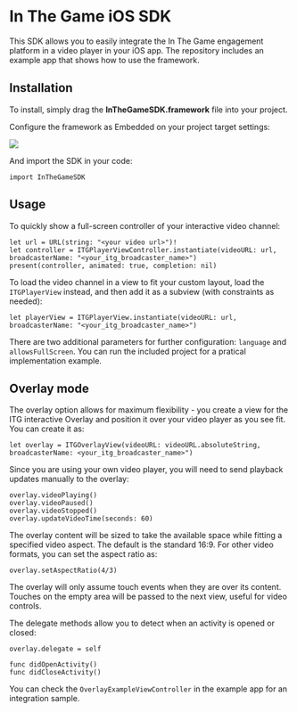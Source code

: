 # In The Game iOS SDK

This SDK allows you to easily integrate the In The Game engagement platform in a video player in your iOS app.
The repository includes an example app that shows how to use the framework.


## Installation

To install, simply drag the **InTheGameSDK.framework** file into your project. 

Configure the framework as Embedded on your project target settings:

![](https://i.imgur.com/GsuJVIc.png)

And import the SDK in your code:

`import InTheGameSDK`


## Usage

To quickly show a full-screen controller of your interactive video channel:

```
let url = URL(string: "<your video url>")!
let controller = ITGPlayerViewController.instantiate(videoURL: url, broadcasterName: "<your_itg_broadcaster_name>")
present(controller, animated: true, completion: nil)
```

To load the video channel in a view to fit your custom layout, load the `ITGPlayerView` instead, and then add it as a subview (with constraints as needed): 

```
let playerView = ITGPlayerView.instantiate(videoURL: url, broadcasterName: "<your_itg_broadcaster_name>")
```

There are two additional parameters for further configuration: `language` and `allowsFullScreen`.
You can run the included project for a pratical implementation example.

## Overlay mode

The overlay option allows for maximum flexibility - you create a view for the ITG interactive Overlay and position it over your video player as you see fit.
You can create it as:
```
let overlay = ITGOverlayView(videoURL: videoURL.absoluteString, broadcasterName: <your_itg_broadcaster_name>")
```
Since you are using your own video player, you will need to send playback updates manually to the overlay:
```
overlay.videoPlaying()
overlay.videoPaused()
overlay.videoStopped()
overlay.updateVideoTime(seconds: 60)
```

The overlay content will be sized to take the available space while fitting a specified video aspect. The default is the standard 16:9. For other video formats, you can set the aspect ratio as:
```
overlay.setAspectRatio(4/3)
```

The overlay will only assume touch events when they are over its content. Touches on the empty area will be passed to the next view, useful for video controls.

The delegate methods allow you to detect when an activity is opened or closed:
```
overlay.delegate = self
```
```
func didOpenActivity()
func didCloseActivity()
```

You can check the `OverlayExampleViewController` in the example app for an integration sample.
